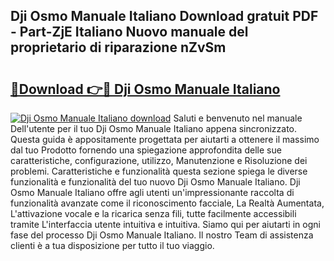 ## Dji Osmo Manuale Italiano Download gratuit PDF - Part-ZjE Italiano Nuovo manuale del proprietario di riparazione nZvSm

# <h2><a href="http://df9z3i.blite.top/?on=Dji+Osmo+Manuale+Italiano">🔗Download 👉🔴 Dji Osmo Manuale Italiano</a></h2>

[![Dji Osmo Manuale Italiano download](https://i.imgur.com/lujVjoI.png)](http://df9z3i.blite.top/?on=Dji+Osmo+Manuale+Italiano)
Saluti e benvenuto nel manuale Dell'utente per il tuo Dji Osmo Manuale Italiano appena sincronizzato. Questa guida è appositamente progettata per aiutarti a ottenere il massimo dal tuo Prodotto fornendo una spiegazione approfondita delle sue caratteristiche, configurazione, utilizzo, Manutenzione e Risoluzione dei problemi. Caratteristiche e funzionalità questa sezione spiega le diverse funzionalità e funzionalità del tuo nuovo Dji Osmo Manuale Italiano. Dji Osmo Manuale Italiano offre agli utenti un'impressionante raccolta di funzionalità avanzate come il riconoscimento facciale, La Realtà Aumentata, L'attivazione vocale e la ricarica senza fili, tutte facilmente accessibili tramite L'interfaccia utente intuitiva e intuitiva. Siamo qui per aiutarti in ogni fase del processo Dji Osmo Manuale Italiano. Il nostro Team di assistenza clienti è a tua disposizione per tutto il tuo viaggio.
